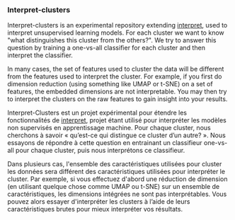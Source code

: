 ### Interpret-clusters

Interpret-clusters is an experimental repository extending [interpret](https://github.com/interpretml/interpret), used to interpret unsupervised learning models. For each cluster we want to know "what distinguishes this cluster from the others?". We try to answer this question by training a one-vs-all classifier for each cluster and then interpret the classifier.

In many cases, the set of features used to cluster the data will be different from the features used to interpret the cluster. For example, if you first do dimension reduction (using something like UMAP or t-SNE) on a set of features, the embedded dimensions are not interpretable. You may then try to interpret the clusters on the raw features to gain insight into your results.

  

Interpret-Clusters est un projet expérimental pour étendre les fonctionnalités de [interpret](https://github.com/interpretml/interpret), projet étant utilisé pour interpréter les modèles non supervisés en apprentissage machine. Pour chaque cluster, nous cherchons à savoir « qu’est-ce qui distingue ce cluster d’un autre? ». Nous essayons de répondre à cette question en entrainant un classifieur one-vs-all pour chaque cluster, puis nous interprétons ce classifieur.

Dans plusieurs cas, l'ensemble des caractéristiques utilisées pour cluster les données sera différent des caractéristiques utilisées pour interpréter le cluster. Par exemple, si vous effectuez d'abord une réduction de dimension (en utilisant quelque chose comme UMAP ou t-SNE) sur un ensemble de caractéristiques, les dimensions intégrées ne sont pas interprétables. Vous pouvez alors essayer d'interpréter les clusters à l’aide de leurs caractéristiques brutes pour mieux interpréter vos résultats. 


